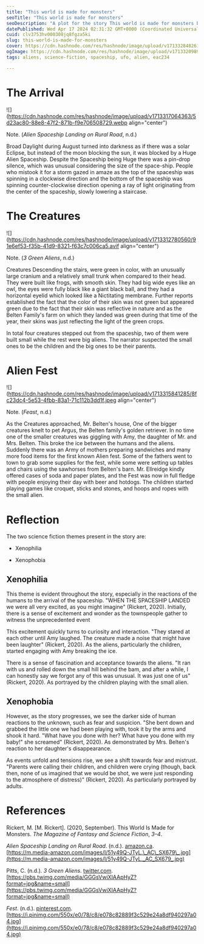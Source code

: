 ```yaml
---
title: "This world is made for monsters"
seoTitle: "This world is made for monsters"
seoDescription: "A plot for the story This world is made for monsters by Rickert, M., which a part of the magazine - The Magazine of Fantasy and Science Fiction"
datePublished: Wed Apr 17 2024 02:31:32 GMT+0000 (Coordinated Universal Time)
cuid: clv3753hv000308jq8fgza5ki
slug: this-world-is-made-for-monsters
cover: https://cdn.hashnode.com/res/hashnode/image/upload/v1713328482618/5a1b3bc3-8884-4700-907f-4c43b9ec3562.webp
ogImage: https://cdn.hashnode.com/res/hashnode/image/upload/v1713320989814/63755eb4-10b6-45b4-b352-d1da24604ec2.webp
tags: aliens, science-fiction, spaceship, ufo, alien, eac234

---
```


# The Arrival

![](https://cdn.hashnode.com/res/hashnode/image/upload/v1713317064363/5d23ac80-88e8-47f2-871b-f9e706508729.webp align="center")

Note. (*Alien Spaceship Landing on Rural Road*, n.d.)

Broad Daylight during August turned into darkness as if there was a solar Eclipse, but instead of the moon blocking the sun, it was blocked by a Huge Alien Spaceship. Despite the Spaceship being Huge there was a pin-drop silence, which was unusual considering the size of the space-ship. People who mistook it for a storm gazed in amaze as the top of the spaceship was spinning in a clockwise direction and the bottom of the spaceship was spinning counter-clockwise direction opening a ray of light originating from the center of the spaceship, slowly lowering a staircase.

# The Creatures

![](https://cdn.hashnode.com/res/hashnode/image/upload/v1713312780560/91e6ef53-f35b-41d9-8321-f63c7c006ca5.avif align="center")

Note. (*3 Green Aliens*, n.d.)

Creatures Descending the stairs, were green in color, with an unusually large cranium and a relatively small trunk when compared to their head. They were built like frogs, with smooth skin. They had big wide eyes like an owl, the eyes were fully black like a giant black ball, and they had a horizontal eyelid which looked like a Nictitating membrane. Further reports established the fact that the color of their skin was not green but appeared green due to the fact that their skin was reflective in nature and as the Belten Family's farm on which they landed was green during that time of the year, their skins was just reflecting the light of the green crops.

In total four creatures stepped out from the spaceship, two of them were built small while the rest were big aliens. The narrator suspected the small ones to be the children and the big ones to be their parents.

# Alien Fest

![](https://cdn.hashnode.com/res/hashnode/image/upload/v1713315841285/8fc23dc4-5e53-4fbb-83a1-71c112b3dd1f.jpeg align="center")

Note. (*Feast*, n.d.)

As the Creatures approached, Mr. Belten's house, One of the bigger creatures knelt to pet Argus, the Belten family's golden retriever. In no time one of the smaller creatures was giggling with Amy, the daughter of Mr. and Mrs. Belten. This broke the ice between the humans and the aliens. Suddenly there was an Army of mothers preparing sandwiches and many more food items for the first known Alien fest. Some of the fathers went to town to grab some supplies for the fest, while some were setting up tables and chairs using the sawhorses from Belten's barn. Mr. Ellreidge kindly offered cases of soda and paper plates, and the Fest was now in full fledge with people enjoying their day with beer and hotdogs. The children started playing games like croquet, sticks and stones, and hoops and ropes with the small alien.

# Reflection

The two science fiction themes present in the story are:

* Xenophilia
    
* Xenophobia
    

## Xenophilia

This theme is evident throughout the story, especially in the reactions of the humans to the arrival of the spaceship. "WHEN THE SPACESHIP LANDED we were all very excited, as you might imagine" (Rickert, 2020). Initially, there is a sense of excitement and wonder as the townspeople gather to witness the unprecedented event

This excitement quickly turns to curiosity and interaction. "They stared at each other until Amy laughed. The creature made a noise that might have been laughter" (Rickert, 2020). As the aliens, particularly the children, started engaging with Amy breaking the ice.

There is a sense of fascination and acceptance towards the aliens. "It ran with us and rolled down the small hill behind the bam, and after a while, I can honestly say we forgot any of this was unusual. It was just one of us" (Rickert, 2020). As portrayed by the children playing with the small alien.

## Xenophobia

However, as the story progresses, we see the darker side of human reactions to the unknown, such as fear and suspicion. "She bent down and grabbed the little one we had been playing with, took it by the arms and shook it hard. "What have you done with her? What have you done with my baby!" she screamed" (Rickert, 2020). As demonstrated by Mrs. Belten's reaction to her daughter's disappearance.

As events unfold and tensions rise, we see a shift towards fear and mistrust. "Parents were calling their children, and children were crying (though, back then, none of us imagined that we would be shot, we were just responding to the atmosphere of distress)" (Rickert, 2020). As particularly portrayed by adults.

# References

Rickert, M. \[M. Rickert\]. (2020, September). This World Is Made for Monsters. *The Magazine of Fantasy and Science Fiction*, *3–4*.

*Alien Spaceship Landing on Rural Road*. (n.d.). [amazon.ca](http://amazon.ca). [https://m.media-amazon.com/images/I/51y49Q-JTyL.\_AC\_SX679\_.jpg](https://m.media-amazon.com/images/I/51y49Q-JTyL._AC_SX679_.jpg)

Pitts, C. (n.d.). *3 Green Aliens*. [twitter.com](http://twitter.com). [https://pbs.twimg.com/media/GGGsVwiXIAApHyZ?format=jpg&name=small](https://pbs.twimg.com/media/GGGsVwiXIAApHyZ?format=jpg&name=small)

*Fest*. (n.d.). [pinterest.com](http://pinterest.com). [https://i.pinimg.com/550x/e0/78/c8/e078c82889f3c529e24a8df940297a04.jpg](https://i.pinimg.com/550x/e0/78/c8/e078c82889f3c529e24a8df940297a04.jpg)
